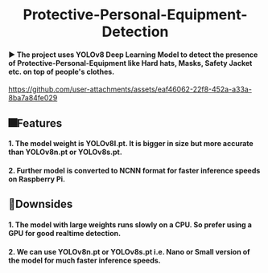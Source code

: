 <h1 align="center">Protective-Personal-Equipment-Detection</h1>

#### ▶ The project uses YOLOv8 Deep Learning Model to detect the presence of Protective-Personal-Equipment like Hard hats, Masks, Safety Jacket etc. on top of people's clothes.  

https://github.com/user-attachments/assets/eaf46062-22f8-452a-a33a-8ba7a84fe029

## 🎆Features
####  1. The model weight is YOLOv8l.pt. It is bigger in size but more accurate than YOLOv8n.pt or YOLOv8s.pt.
####  2. Further model is converted to NCNN format for faster inference speeds on Raspberry Pi.

## 💎Downsides
####  1. The model with large weights runs slowly on a CPU. So prefer using a GPU for good realtime detection.
####  2. We can use YOLOv8n.pt or YOLOv8s.pt i.e. Nano or Small version of the model for much faster inference speeds.  

